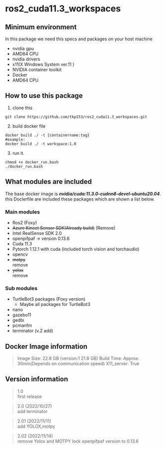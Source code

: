 # ros2_cuda11.3_workspaces
## Minimum environment 
In this package we need this specs and packages on your host machine
- nvidia gpu
- AMD64 CPU 
- nvidia drivers
- x11(X Windows System ver.11 )
- NVIDIA container toolkit
- Docker
- AMD64 CPU


## How to use this package

 1. clone this
  ```
  git clone https://github.com/tkp153/ros2_cuda11.3_workspaces.git
  ```
 2. build docker file
  ```
  docker build ./ -t {containername:tag}
  #example:
  docker build ./ -t workspace:1.0
  ```
 3. run it.
  ```
  chmod +x docker_run.bash
  ./docker_run.bash
  ```


## What modules are included
The base docker image is ***nvidia/cuda:11.3.0-cudnn8-devel-ubuntu20.04***. this Doclerfile are included these packages which are shown a list below.
### Main modules
- Ros2 (Foxy)
- ~~Azure Kinect Sensor SDK(Already build)~~ (Remove)
- Intel RealSense SDK 2.0
- openpifpaf -> version 0.13.6
- Cuda 11.3
- Pytorch 1.12.1 with cuda (included torch vision and torchaudio) 
- opencv
- ~~motpy~~ <br> remove
- ~~yolox~~ <br> remove
### Sub modules
- TurtleBot3 packages (Foxy version)
  - Maybe all packages for TurtleBot3 
- nano
- gazebo11
- gedbi
- pcmanfm
- terminator (v.2 add)

## Docker Image information
> Image Size: 22.8 GB (version:1 21.8 GB)
> Build Time: Approx: 30min(Depends on communication speed)
> X11_server: True

## Version information
> 1.0 <br>first release

> 2.0 (2022/10/27)<br>add terminator

> 2.01 (2022/11/11) <br> add YOLOX,motpy

> 2.02 (2022/11/14) <br> remove Yolox and MOTPY lock openpifpaf version to 0.13.6
